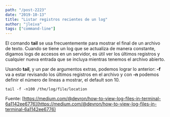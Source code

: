 ```yaml
---
path: "/post-2223"
date: "2019-10-13"
title: "Listar registros recientes de un log"
author: "jleiva"
tags: ["command-line"]
---
```


El comando **tail** se usa frecuentemente para mostrar el final de un archivo de texto. Cuando se tiene un log que se actualiza de manera constante, digamos logs de accesos en un servidor, es &uacute;til ver los &uacute;ltimos registros y cualquier nueva entrada que se incluya mientras tenemos el archivo abierto.

Usando **tail**, y un par de argumentos extras, podemos lograr lo anterior: **-f** va a estar revisando los &uacute;ltimos registros en el archivo y con **-n** podemos definir el n&uacute;mero de l&iacute;neas a mostrar, el default son 10.


```
tail -f -n100 /the/log/file/location
```

Fuente: [https://medium.com/@devron/how-to-view-log-files-in-terminal-6a1142ee6776](https://medium.com/@devron/how-to-view-log-files-in-terminal-6a1142ee6776)
